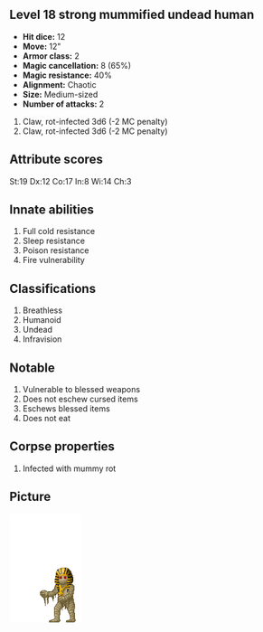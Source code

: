 ## Level 18 strong mummified undead human

- **Hit dice:** 12
- **Move:** 12"
- **Armor class:** 2
- **Magic cancellation:** 8 (65%)
- **Magic resistance:** 40%
- **Alignment:** Chaotic
- **Size:** Medium-sized
- **Number of attacks:** 2
1. Claw, rot-infected 3d6 (-2 MC penalty)
2. Claw, rot-infected 3d6 (-2 MC penalty)

## Attribute scores

St:19 Dx:12 Co:17 In:8 Wi:14 Ch:3

## Innate abilities

1. Full cold resistance
2. Sleep resistance
3. Poison resistance
4. Fire vulnerability

## Classifications

1. Breathless
2. Humanoid
3. Undead
4. Infravision

## Notable

1. Vulnerable to blessed weapons
2. Does not eschew cursed items
3. Eschews blessed items
4. Does not eat

## Corpse properties

1. Infected with mummy rot

## Picture

![Greater mummy](https://github.com/hyvanmielenpelit/GnollHackTileSet/blob/main/Monsters/greater_mummy/greater_mummy.png)

